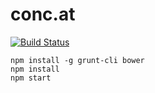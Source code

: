 # conc.at
[![Build Status](https://travis-ci.org/conc-at/conc-at.github.io.svg)](https://travis-ci.org/conc-at/conc-at.github.io)

```
npm install -g grunt-cli bower
npm install
npm start
```
